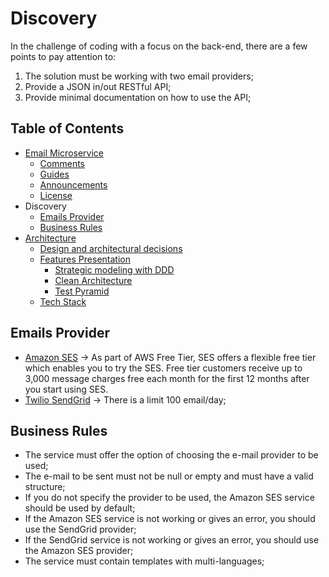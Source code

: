 # Discovery

In the challenge of coding with a focus on the back-end, there are a few points to pay attention to:

1. The solution must be working with two email providers;
2. Provide a JSON in/out RESTful API;
3. Provide minimal documentation on how to use the API;

##  Table of Contents

* [Email Microservice](../README.md#email-microservice---uber-code-challenge-for-back-end)
    * [Comments](../README.md#comments)
    * [Guides](../README.md#guides)
    * [Announcements](../README.md#announcements)
    * [License](../README.md#license)
* Discovery
    * [Emails Provider](#emails-provider)
    * [Business Rules](#business-rules)
* [Architecture](./Architecture.md#architecture)
    * [Design and architectural decisions](./Architecture.md#design-and-architectural-decisions)
    * [Features Presentation](./Architecture.md#features-presentation)
        * [Strategic modeling with DDD](./Architecture.md#strategic-modeling-with-ddd-domain-driven-design)
        * [Clean Architecture](./Architecture.md#clean-architecture)
        * [Test Pyramid](./Architecture.md#test-pyramid)
    * [Tech Stack](./Architecture.md#tech-stack)

## Emails Provider

- [Amazon SES](https://aws.amazon.com/ses/getting-started/) ->
As part of AWS Free Tier, SES offers a flexible free tier which enables you to try the SES. Free tier customers receive up to 3,000 message charges free each month for the first 12 months after you start using SES.
- [Twilio SendGrid](https://docs.sendgrid.com/ui/account-and-settings/billing#free) -> There is a limit 100 email/day;

## Business Rules

- The service must offer the option of choosing the e-mail provider to be used;
- The e-mail to be sent must not be null or empty and must have a valid structure;
- If you do not specify the provider to be used, the Amazon SES service should be used by default;
- If the Amazon SES service is not working or gives an error, you should use the SendGrid provider;
- If the SendGrid service is not working or gives an error, you should use the Amazon SES provider;
- The service must contain templates with multi-languages;
